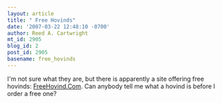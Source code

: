 ```yaml
---
layout: article
title: " Free Hovinds"
date: '2007-03-22 12:48:10 -0700'
author: Reed A. Cartwright
mt_id: 2905
blog_id: 2
post_id: 2905
basename: free_hovinds
---
```

I'm not sure what they are, but there is apparently a site offering free hovinds: [FreeHovind.Com](http://freehovind.com/).  Can anybody tell me what a hovind is before I order a free one?
